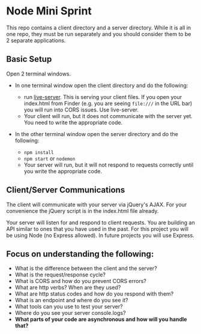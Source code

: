 # Node Mini Sprint

This repo contains a client directory and a server directory. While it is all in one repo, they must be run separately and you should consider them to be 2 separate applications.

## Basic Setup

Open 2 terminal windows.

* In one terminal window open the client directory and do the following:
  - run [live-server](https://www.npmjs.com/package/live-server). This is serving your client files. If you open your index.html from Finder (e.g. you are seeing `file:///` in the URL bar) you will run into CORS issues. Use live-server.
  - Your client will run, but it does not communicate with the server yet. You need to write the appropriate code.

* In the other terminal window open the server directory and do the following:
  - `npm install`
  - `npm start` or `nodemon`
  - Your server will run, but it will not respond to requests correctly until you write the appropriate code.

## Client/Server Communications
  The client will communicate with your server via jQuery's AJAX. For your convenience the jQuery script is in the index.html file already.

  Your server will listen for and respond to client requests. You are building an API similar to ones that you have used in the past. For this project you will be using Node (no Express allowed). In future projects you will use Express.

## Focus on understanding the following:
- What is the difference between the client and the server?
- What is the request/response cycle?
- What is CORS and how do you prevent CORS errors?
- What are http verbs? When are they used?
- What are http status codes and how do you respond with them?
- What is an endpoint and where do you see it?
- What tools can you use to test your server?
- Where do you see your server console.logs?
- **What parts of your code are asynchronous and how will you handle that?**
